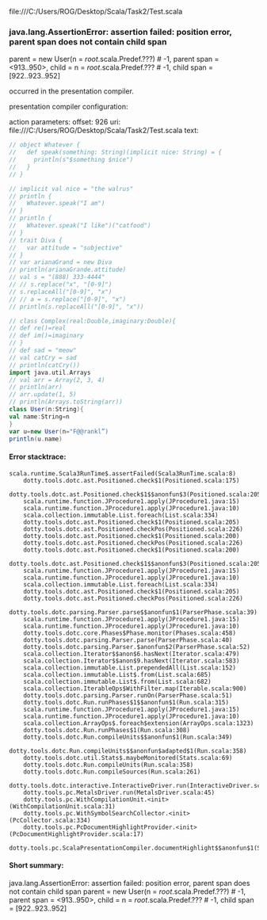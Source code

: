 file:///C:/Users/ROG/Desktop/Scala/Task2/Test.scala
### java.lang.AssertionError: assertion failed: position error, parent span does not contain child span
parent      = new User(n = _root_.scala.Predef.???) # -1,
parent span = <913..950>,
child       = n = _root_.scala.Predef.??? # -1,
child span  = [922..923..952]

occurred in the presentation compiler.

presentation compiler configuration:


action parameters:
offset: 926
uri: file:///C:/Users/ROG/Desktop/Scala/Task2/Test.scala
text:
```scala
// object Whatever {
//   def speak(something: String)(implicit nice: String) = {
//     println(s"$something $nice")
//   }
// }

// implicit val nice = "the walrus"
// println {
//   Whatever.speak("I am")
// }
// println {
//   Whatever.speak("I like")("catfood")
// }
// trait Diva {
//   var attitude = "subjective"
// }
// var arianaGrand = new Diva
// println(arianaGrande.attitude)
// val s = "(888) 333-4444"
// // s.replace("x", "[0-9]")
// s.replaceAll("[0-9]", "x")
// // a = s.replace("[0-9]", "x")
// println(s.replaceAll("[0-9]", "x"))

// class Complex(real:Double,imaginary:Double){
// def re()=real
// def im()=imaginary
// }
// def sad = "meow"
// val catCry = sad
// println(catCry())
import java.util.Arrays
// val arr = Array(2, 3, 4)
// println(arr)
// arr.update(1, 5)
// println(Arrays.toString(arr))
class User(n:String){
val name:String=n
}
var u=new User(n="F@@rankl”)
println(u.name)

```



#### Error stacktrace:

```
scala.runtime.Scala3RunTime$.assertFailed(Scala3RunTime.scala:8)
	dotty.tools.dotc.ast.Positioned.check$1(Positioned.scala:175)
	dotty.tools.dotc.ast.Positioned.check$1$$anonfun$3(Positioned.scala:205)
	scala.runtime.function.JProcedure1.apply(JProcedure1.java:15)
	scala.runtime.function.JProcedure1.apply(JProcedure1.java:10)
	scala.collection.immutable.List.foreach(List.scala:334)
	dotty.tools.dotc.ast.Positioned.check$1(Positioned.scala:205)
	dotty.tools.dotc.ast.Positioned.checkPos(Positioned.scala:226)
	dotty.tools.dotc.ast.Positioned.check$1(Positioned.scala:200)
	dotty.tools.dotc.ast.Positioned.checkPos(Positioned.scala:226)
	dotty.tools.dotc.ast.Positioned.check$1(Positioned.scala:200)
	dotty.tools.dotc.ast.Positioned.check$1$$anonfun$3(Positioned.scala:205)
	scala.runtime.function.JProcedure1.apply(JProcedure1.java:15)
	scala.runtime.function.JProcedure1.apply(JProcedure1.java:10)
	scala.collection.immutable.List.foreach(List.scala:334)
	dotty.tools.dotc.ast.Positioned.check$1(Positioned.scala:205)
	dotty.tools.dotc.ast.Positioned.checkPos(Positioned.scala:226)
	dotty.tools.dotc.parsing.Parser.parse$$anonfun$1(ParserPhase.scala:39)
	scala.runtime.function.JProcedure1.apply(JProcedure1.java:15)
	scala.runtime.function.JProcedure1.apply(JProcedure1.java:10)
	dotty.tools.dotc.core.Phases$Phase.monitor(Phases.scala:458)
	dotty.tools.dotc.parsing.Parser.parse(ParserPhase.scala:40)
	dotty.tools.dotc.parsing.Parser.$anonfun$2(ParserPhase.scala:52)
	scala.collection.Iterator$$anon$6.hasNext(Iterator.scala:479)
	scala.collection.Iterator$$anon$9.hasNext(Iterator.scala:583)
	scala.collection.immutable.List.prependedAll(List.scala:152)
	scala.collection.immutable.List$.from(List.scala:685)
	scala.collection.immutable.List$.from(List.scala:682)
	scala.collection.IterableOps$WithFilter.map(Iterable.scala:900)
	dotty.tools.dotc.parsing.Parser.runOn(ParserPhase.scala:51)
	dotty.tools.dotc.Run.runPhases$1$$anonfun$1(Run.scala:315)
	scala.runtime.function.JProcedure1.apply(JProcedure1.java:15)
	scala.runtime.function.JProcedure1.apply(JProcedure1.java:10)
	scala.collection.ArrayOps$.foreach$extension(ArrayOps.scala:1323)
	dotty.tools.dotc.Run.runPhases$1(Run.scala:308)
	dotty.tools.dotc.Run.compileUnits$$anonfun$1(Run.scala:349)
	dotty.tools.dotc.Run.compileUnits$$anonfun$adapted$1(Run.scala:358)
	dotty.tools.dotc.util.Stats$.maybeMonitored(Stats.scala:69)
	dotty.tools.dotc.Run.compileUnits(Run.scala:358)
	dotty.tools.dotc.Run.compileSources(Run.scala:261)
	dotty.tools.dotc.interactive.InteractiveDriver.run(InteractiveDriver.scala:161)
	dotty.tools.pc.MetalsDriver.run(MetalsDriver.scala:45)
	dotty.tools.pc.WithCompilationUnit.<init>(WithCompilationUnit.scala:31)
	dotty.tools.pc.WithSymbolSearchCollector.<init>(PcCollector.scala:334)
	dotty.tools.pc.PcDocumentHighlightProvider.<init>(PcDocumentHighlightProvider.scala:17)
	dotty.tools.pc.ScalaPresentationCompiler.documentHighlight$$anonfun$1(ScalaPresentationCompiler.scala:178)
```
#### Short summary: 

java.lang.AssertionError: assertion failed: position error, parent span does not contain child span
parent      = new User(n = _root_.scala.Predef.???) # -1,
parent span = <913..950>,
child       = n = _root_.scala.Predef.??? # -1,
child span  = [922..923..952]